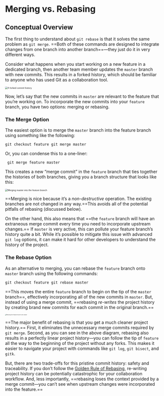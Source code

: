 # Merging vs. Rebasing

## Conceptual Overview

The first thing to understand about `git rebase` is that it solves the same problem as `git merge`. ==Both of these commands are designed to integrate changes from one branch into another branch==—they just do it in very different ways.

Consider what happens when you start working on a new feature in a dedicated branch, then another team member updates the `master` branch with new commits. This results in a forked history, which should be familiar to anyone who has used Git as a collaboration tool.

<img src="C:\Users\ajitg\Notes\InterviewQuestions\Git\Untitled.assets\01.svg" alt="A forked commit history" style="zoom: 50%;" />

Now, let’s say that the new commits in `master` are relevant to the feature that you’re working on. To incorporate the new commits into your `feature` branch, you have two options: merging or rebasing.

### The Merge Option

The easiest option is to merge the `master` branch into the feature branch using something like the following:

```
git checkout feature git merge master
```

Or, you can condense this to a one-liner:

```
 git merge feature master
```

This creates a new “merge commit” in the `feature` branch that ties together the histories of both branches, giving you a branch structure that looks like this:

<img src="C:\Users\ajitg\Notes\InterviewQuestions\Git\Untitled.assets\02.svg" alt="Merging master into the feature branch" style="zoom:50%;" />

==Merging is nice because it’s a *non-destructive* operation. The existing branches are not changed in any way.==This avoids all of the potential pitfalls of rebasing (discussed below).

On the other hand, this also means that ==the `feature` branch will have an extraneous merge commit every time you need to incorporate upstream changes.== If `master` is very active, this can pollute your feature branch’s history quite a bit. While it’s possible to mitigate this issue with advanced `git log` options, it can make it hard for other developers to understand the history of the project.

### The Rebase Option

As an alternative to merging, you can rebase the `feature` branch onto `master` branch using the following commands:

```
git checkout feature git rebase master
```

==This moves the entire `feature` branch to begin on the tip of the `master` branch==, effectively incorporating all of the new commits in `master`. But, instead of using a merge commit, ==rebasing *re-writes* the project history by creating brand new commits for each commit in the original branch.==

<img src="C:\Users\ajitg\Notes\InterviewQuestions\Git\Untitled.assets\03.svg" alt="Rebasing the feature branch onto master" style="zoom:25%;" />

==The major benefit of rebasing is that you get a much cleaner project history.== First, it eliminates the unnecessary merge commits required by `git merge`. Second, as you can see in the above diagram, rebasing also results in a perfectly linear project history—you can follow the tip of `feature` all the way to the beginning of the project without any forks. This makes it easier to navigate your project with commands like `git log`, `git bisect`, and `gitk`.

But, there are two trade-offs for this pristine commit history: safety and traceability. If you don’t follow the [Golden Rule of Rebasing](https://www.atlassian.com/git/tutorials/merging-vs-rebasing#the-golden-rule-of-rebasing), re-writing project history can be potentially catastrophic for your collaboration workflow. And, less importantly, ==rebasing loses the context provided by a merge commit—you can’t see when upstream changes were incorporated into the feature.==